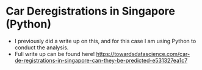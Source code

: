 # Car Deregistrations in Singapore (Python)
- I previously did a write up on this, and for this case I am using Python to conduct the analysis. 
- Full write up can be found here! https://towardsdatascience.com/car-de-registrations-in-singapore-can-they-be-predicted-e531327ea1c7
